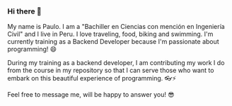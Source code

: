 ### Hi there 👋

<!--
**PauloVeliz/PauloVeliz** is a ✨ _special_ ✨ repository because its `README.md` (this file) appears on your GitHub profile.

Here are some ideas to get you started:

- 🔭 I’m currently working on ...
- 🌱 I’m currently learning ...
- 👯 I’m looking to collaborate on ...
- 🤔 I’m looking for help with ...
- 💬 Ask me about ...
- 📫 How to reach me: ...
- 😄 Pronouns: ...
- ⚡ Fun fact: ...
-->

My name is Paulo. I am a "Bachiller en Ciencias con mención en Ingeniería Civil" and I live in Peru. I love traveling, food, biking and swimming. I'm currently training as a Backend Developer because I'm passionate about programming! :smile:

During my training as a backend developer, I am contributing my work I do from the course in my repository so that I can serve those who want to embark on this beautiful experience of programming. :eyeglasses::zap:

Feel free to message me, will be happy to answer you! :sunglasses:
